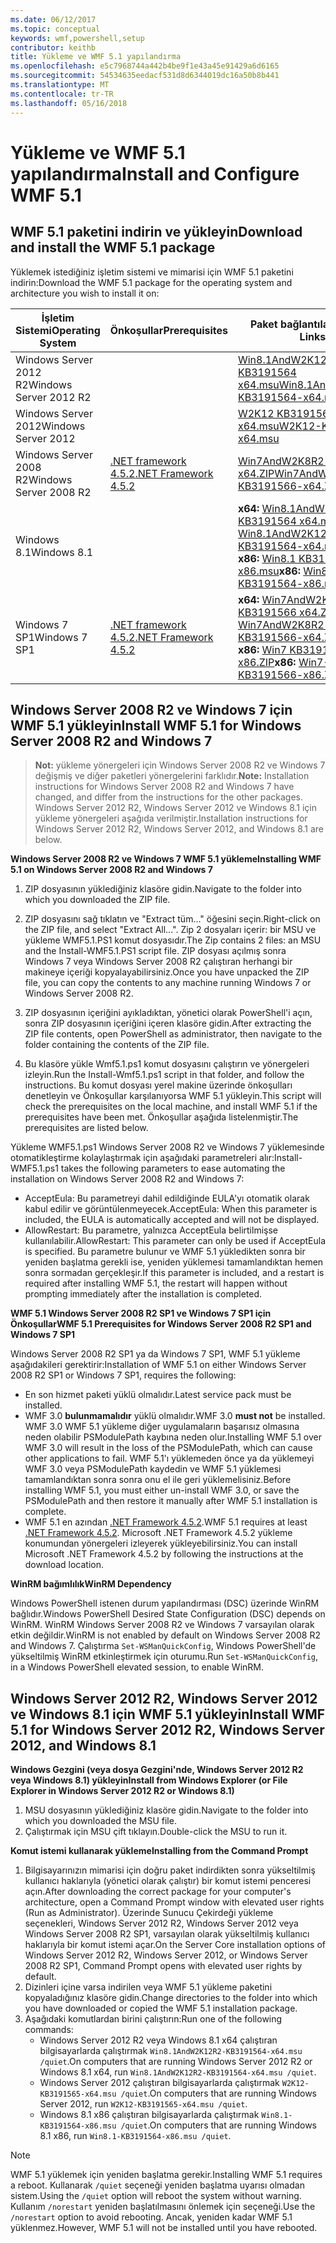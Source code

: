 ```yaml
---
ms.date: 06/12/2017
ms.topic: conceptual
keywords: wmf,powershell,setup
contributor: keithb
title: Yükleme ve WMF 5.1 yapılandırma
ms.openlocfilehash: e5c7968744a442b4be9f1e43a45e91429a6d6165
ms.sourcegitcommit: 54534635eedacf531d8d6344019dc16a50b8b441
ms.translationtype: MT
ms.contentlocale: tr-TR
ms.lasthandoff: 05/16/2018
---
```

# <a name="install-and-configure-wmf-51"></a><span data-ttu-id="79c5e-103">Yükleme ve WMF 5.1 yapılandırma</span><span class="sxs-lookup"><span data-stu-id="79c5e-103">Install and Configure WMF 5.1</span></span> #


## <a name="download-and-install-the-wmf-51-package"></a><span data-ttu-id="79c5e-104">WMF 5.1 paketini indirin ve yükleyin</span><span class="sxs-lookup"><span data-stu-id="79c5e-104">Download and install the WMF 5.1 package</span></span>

<span data-ttu-id="79c5e-105">Yüklemek istediğiniz işletim sistemi ve mimarisi için WMF 5.1 paketini indirin:</span><span class="sxs-lookup"><span data-stu-id="79c5e-105">Download the WMF 5.1 package for the operating system and architecture you wish to install it on:</span></span>

| <span data-ttu-id="79c5e-106">İşletim Sistemi</span><span class="sxs-lookup"><span data-stu-id="79c5e-106">Operating System</span></span>       | <span data-ttu-id="79c5e-107">Önkoşullar</span><span class="sxs-lookup"><span data-stu-id="79c5e-107">Prerequisites</span></span>           | <span data-ttu-id="79c5e-108">Paket bağlantılar</span><span class="sxs-lookup"><span data-stu-id="79c5e-108">Package Links</span></span>                          |
|------------------------|-------------------------|----------------------------------------|
| <span data-ttu-id="79c5e-109">Windows Server 2012 R2</span><span class="sxs-lookup"><span data-stu-id="79c5e-109">Windows Server 2012 R2</span></span> |                         | <span data-ttu-id="79c5e-110">[Win8.1AndW2K12R2 KB3191564 x64.msu][]</span><span class="sxs-lookup"><span data-stu-id="79c5e-110">[Win8.1AndW2K12R2-KB3191564-x64.msu][]</span></span> |
| <span data-ttu-id="79c5e-111">Windows Server 2012</span><span class="sxs-lookup"><span data-stu-id="79c5e-111">Windows Server 2012</span></span>    |                         | <span data-ttu-id="79c5e-112">[W2K12 KB3191565 x64.msu][]</span><span class="sxs-lookup"><span data-stu-id="79c5e-112">[W2K12-KB3191565-x64.msu][]</span></span>            |
| <span data-ttu-id="79c5e-113">Windows Server 2008 R2</span><span class="sxs-lookup"><span data-stu-id="79c5e-113">Windows Server 2008 R2</span></span> | <span data-ttu-id="79c5e-114">[.NET framework 4.5.2][]</span><span class="sxs-lookup"><span data-stu-id="79c5e-114">[.NET Framework 4.5.2][]</span></span>| <span data-ttu-id="79c5e-115">[Win7AndW2K8R2 KB3191566 x64.ZIP][]</span><span class="sxs-lookup"><span data-stu-id="79c5e-115">[Win7AndW2K8R2-KB3191566-x64.ZIP][]</span></span>    |
| <span data-ttu-id="79c5e-116">Windows 8.1</span><span class="sxs-lookup"><span data-stu-id="79c5e-116">Windows 8.1</span></span>            |                         | <span data-ttu-id="79c5e-117">**x64:** [Win8.1AndW2K12R2 KB3191564 x64.msu][]</span><span class="sxs-lookup"><span data-stu-id="79c5e-117">**x64:** [Win8.1AndW2K12R2-KB3191564-x64.msu][]</span></span></br><span data-ttu-id="79c5e-118">**x86:** [Win8.1 KB3191564 x86.msu][]</span><span class="sxs-lookup"><span data-stu-id="79c5e-118">**x86:** [Win8.1-KB3191564-x86.msu][]</span></span> |
| <span data-ttu-id="79c5e-119">Windows 7 SP1</span><span class="sxs-lookup"><span data-stu-id="79c5e-119">Windows 7 SP1</span></span>          | <span data-ttu-id="79c5e-120">[.NET framework 4.5.2][]</span><span class="sxs-lookup"><span data-stu-id="79c5e-120">[.NET Framework 4.5.2][]</span></span>| <span data-ttu-id="79c5e-121">**x64:** [Win7AndW2K8R2 KB3191566 x64.ZIP][]</span><span class="sxs-lookup"><span data-stu-id="79c5e-121">**x64:** [Win7AndW2K8R2-KB3191566-x64.ZIP][]</span></span></br><span data-ttu-id="79c5e-122">**x86:** [Win7 KB3191566 x86.ZIP][]</span><span class="sxs-lookup"><span data-stu-id="79c5e-122">**x86:** [Win7-KB3191566-x86.ZIP][]</span></span> |

[.NET framework 4.5.2]: https://www.microsoft.com/download/details.aspx?id=42642
[.NET Framework 4.5.2]: https://www.microsoft.com/download/details.aspx?id=42642
[W2K12 KB3191565 x64.msu]: https://go.microsoft.com/fwlink/?linkid=839513
[W2K12-KB3191565-x64.msu]: https://go.microsoft.com/fwlink/?linkid=839513
[Win7 KB3191566 x86.ZIP]: https://go.microsoft.com/fwlink/?linkid=839522
[Win7-KB3191566-x86.ZIP]: https://go.microsoft.com/fwlink/?linkid=839522
[Win7AndW2K8R2 KB3191566 x64.ZIP]: https://go.microsoft.com/fwlink/?linkid=839523
[Win7AndW2K8R2-KB3191566-x64.ZIP]: https://go.microsoft.com/fwlink/?linkid=839523
[Win8.1 KB3191564 x86.msu]: https://go.microsoft.com/fwlink/?linkid=839521
[Win8.1-KB3191564-x86.msu]: https://go.microsoft.com/fwlink/?linkid=839521
[Win8.1AndW2K12R2 KB3191564 x64.msu]: https://go.microsoft.com/fwlink/?linkid=839516
[Win8.1AndW2K12R2-KB3191564-x64.msu]: https://go.microsoft.com/fwlink/?linkid=839516

## <a name="install-wmf-51-for-windows-server-2008-r2-and-windows-7"></a><span data-ttu-id="79c5e-129">Windows Server 2008 R2 ve Windows 7 için WMF 5.1 yükleyin</span><span class="sxs-lookup"><span data-stu-id="79c5e-129">Install WMF 5.1 for Windows Server 2008 R2 and Windows 7</span></span>

> <span data-ttu-id="79c5e-130">**Not:** yükleme yönergeleri için Windows Server 2008 R2 ve Windows 7 değişmiş ve diğer paketleri yönergelerini farklıdır.</span><span class="sxs-lookup"><span data-stu-id="79c5e-130">**Note:** Installation instructions for Windows Server 2008 R2 and Windows 7 have changed, and differ from the instructions for the other packages.</span></span> <span data-ttu-id="79c5e-131">Windows Server 2012 R2, Windows Server 2012 ve Windows 8.1 için yükleme yönergeleri aşağıda verilmiştir.</span><span class="sxs-lookup"><span data-stu-id="79c5e-131">Installation instructions for Windows Server 2012 R2, Windows Server 2012, and Windows 8.1 are below.</span></span>

<span data-ttu-id="79c5e-132">**Windows Server 2008 R2 ve Windows 7 WMF 5.1 yükleme**</span><span class="sxs-lookup"><span data-stu-id="79c5e-132">**Installing WMF 5.1 on Windows Server 2008 R2 and Windows 7**</span></span>

1. <span data-ttu-id="79c5e-133">ZIP dosyasının yüklediğiniz klasöre gidin.</span><span class="sxs-lookup"><span data-stu-id="79c5e-133">Navigate to the folder into which you downloaded the ZIP file.</span></span>

2. <span data-ttu-id="79c5e-134">ZIP dosyasını sağ tıklatın ve "Extract tüm..." öğesini seçin.</span><span class="sxs-lookup"><span data-stu-id="79c5e-134">Right-click on the ZIP file, and select "Extract All...".</span></span> <span data-ttu-id="79c5e-135">Zip 2 dosyaları içerir: bir MSU ve yükleme WMF5.1.PS1 komut dosyasıdır.</span><span class="sxs-lookup"><span data-stu-id="79c5e-135">The Zip contains 2 files: an MSU and the Install-WMF5.1.PS1 script file.</span></span>
<span data-ttu-id="79c5e-136">ZIP dosyası açılmış sonra Windows 7 veya Windows Server 2008 R2 çalıştıran herhangi bir makineye içeriği kopyalayabilirsiniz.</span><span class="sxs-lookup"><span data-stu-id="79c5e-136">Once you have unpacked the ZIP file, you can copy the contents to any machine running Windows 7 or Windows Server 2008 R2.</span></span>

3. <span data-ttu-id="79c5e-137">ZIP dosyasının içeriğini ayıkladıktan, yönetici olarak PowerShell'i açın, sonra ZIP dosyasının içeriğini içeren klasöre gidin.</span><span class="sxs-lookup"><span data-stu-id="79c5e-137">After extracting the ZIP file contents, open PowerShell as administrator, then navigate to the folder containing the contents of the ZIP file.</span></span>

4. <span data-ttu-id="79c5e-138">Bu klasöre yükle Wmf5.1.ps1 komut dosyasını çalıştırın ve yönergeleri izleyin.</span><span class="sxs-lookup"><span data-stu-id="79c5e-138">Run the Install-Wmf5.1.ps1 script in that folder, and follow the instructions.</span></span> <span data-ttu-id="79c5e-139">Bu komut dosyası yerel makine üzerinde önkoşulları denetleyin ve Önkoşullar karşılanıyorsa WMF 5.1 yükleyin.</span><span class="sxs-lookup"><span data-stu-id="79c5e-139">This script will check the prerequisites on the local machine, and install WMF 5.1 if the prerequisites have been met.</span></span> <span data-ttu-id="79c5e-140">Önkoşullar aşağıda listelenmiştir.</span><span class="sxs-lookup"><span data-stu-id="79c5e-140">The prerequisites are listed below.</span></span>

<span data-ttu-id="79c5e-141">Yükleme WMF5.1.ps1 Windows Server 2008 R2 ve Windows 7 yüklemesinde otomatikleştirme kolaylaştırmak için aşağıdaki parametreleri alır:</span><span class="sxs-lookup"><span data-stu-id="79c5e-141">Install-WMF5.1.ps1 takes the following parameters to ease automating the installation on Windows Server 2008 R2 and Windows 7:</span></span>

- <span data-ttu-id="79c5e-142">AcceptEula: Bu parametreyi dahil edildiğinde EULA'yı otomatik olarak kabul edilir ve görüntülenmeyecek.</span><span class="sxs-lookup"><span data-stu-id="79c5e-142">AcceptEula: When this parameter is included, the EULA is automatically accepted and will not be displayed.</span></span>
- <span data-ttu-id="79c5e-143">AllowRestart: Bu parametre, yalnızca AcceptEula belirtilmişse kullanılabilir.</span><span class="sxs-lookup"><span data-stu-id="79c5e-143">AllowRestart: This parameter can only be used if AcceptEula is specified.</span></span> <span data-ttu-id="79c5e-144">Bu parametre bulunur ve WMF 5.1 yükledikten sonra bir yeniden başlatma gerekli ise, yeniden yüklemesi tamamlandıktan hemen sonra sormadan gerçekleşir.</span><span class="sxs-lookup"><span data-stu-id="79c5e-144">If this parameter is included, and a restart is required after installing WMF 5.1, the restart will happen without prompting immediately after the installation is completed.</span></span>

<span data-ttu-id="79c5e-145">**WMF 5.1 Windows Server 2008 R2 SP1 ve Windows 7 SP1 için Önkoşullar**</span><span class="sxs-lookup"><span data-stu-id="79c5e-145">**WMF 5.1 Prerequisites for Windows Server 2008 R2 SP1 and Windows 7 SP1**</span></span>

<span data-ttu-id="79c5e-146">Windows Server 2008 R2 SP1 ya da Windows 7 SP1, WMF 5.1 yükleme aşağıdakileri gerektirir:</span><span class="sxs-lookup"><span data-stu-id="79c5e-146">Installation of WMF 5.1 on either Windows Server 2008 R2 SP1 or Windows 7 SP1, requires the following:</span></span>
- <span data-ttu-id="79c5e-147">En son hizmet paketi yüklü olmalıdır.</span><span class="sxs-lookup"><span data-stu-id="79c5e-147">Latest service pack must be installed.</span></span>
- <span data-ttu-id="79c5e-148">WMF 3.0 **bulunmamalıdır** yüklü olmalıdır.</span><span class="sxs-lookup"><span data-stu-id="79c5e-148">WMF 3.0 **must not** be installed.</span></span> <span data-ttu-id="79c5e-149">WMF 3.0 WMF 5.1 yükleme diğer uygulamaların başarısız olmasına neden olabilir PSModulePath kaybına neden olur.</span><span class="sxs-lookup"><span data-stu-id="79c5e-149">Installing WMF 5.1 over WMF 3.0 will result in the loss of the PSModulePath, which can cause other applications to fail.</span></span> <span data-ttu-id="79c5e-150">WMF 5.1'ı yüklemeden önce ya da yüklemeyi WMF 3.0 veya PSModulePath kaydedin ve WMF 5.1 yüklemesi tamamlandıktan sonra sonra onu el ile geri yüklemelisiniz.</span><span class="sxs-lookup"><span data-stu-id="79c5e-150">Before installing WMF 5.1, you must either un-install WMF 3.0, or save the PSModulePath and then restore it manually after WMF 5.1 installation is complete.</span></span>
- <span data-ttu-id="79c5e-151">WMF 5.1 en azından [.NET Framework 4.5.2](https://www.microsoft.com/en-ca/download/details.aspx?id=42642).</span><span class="sxs-lookup"><span data-stu-id="79c5e-151">WMF 5.1 requires at least [.NET Framework 4.5.2](https://www.microsoft.com/en-ca/download/details.aspx?id=42642).</span></span>
<span data-ttu-id="79c5e-152">Microsoft .NET Framework 4.5.2 yükleme konumundan yönergeleri izleyerek yükleyebilirsiniz.</span><span class="sxs-lookup"><span data-stu-id="79c5e-152">You can install Microsoft .NET Framework 4.5.2 by following the instructions at the download location.</span></span>

<span data-ttu-id="79c5e-153">**WinRM bağımlılık**</span><span class="sxs-lookup"><span data-stu-id="79c5e-153">**WinRM Dependency**</span></span>

<span data-ttu-id="79c5e-154">Windows PowerShell istenen durum yapılandırması (DSC) üzerinde WinRM bağlıdır.</span><span class="sxs-lookup"><span data-stu-id="79c5e-154">Windows PowerShell Desired State Configuration (DSC) depends on WinRM.</span></span>
<span data-ttu-id="79c5e-155">WinRM Windows Server 2008 R2 ve Windows 7 varsayılan olarak etkin değildir.</span><span class="sxs-lookup"><span data-stu-id="79c5e-155">WinRM is not enabled by default on Windows Server 2008 R2 and Windows 7.</span></span>
<span data-ttu-id="79c5e-156">Çalıştırma `Set-WSManQuickConfig`, Windows PowerShell'de yükseltilmiş WinRM etkinleştirmek için oturumu.</span><span class="sxs-lookup"><span data-stu-id="79c5e-156">Run `Set-WSManQuickConfig`, in a Windows PowerShell elevated session, to enable WinRM.</span></span>


## <a name="install-wmf-51-for-windows-server-2012-r2-windows-server-2012-and-windows-81"></a><span data-ttu-id="79c5e-157">Windows Server 2012 R2, Windows Server 2012 ve Windows 8.1 için WMF 5.1 yükleyin</span><span class="sxs-lookup"><span data-stu-id="79c5e-157">Install WMF 5.1 for Windows Server 2012 R2, Windows Server 2012, and Windows 8.1</span></span>
<span data-ttu-id="79c5e-158">**Windows Gezgini (veya dosya Gezgini'nde, Windows Server 2012 R2 veya Windows 8.1) yükleyin**</span><span class="sxs-lookup"><span data-stu-id="79c5e-158">**Install from Windows Explorer (or File Explorer in Windows Server 2012 R2 or Windows 8.1)**</span></span>

1. <span data-ttu-id="79c5e-159">MSU dosyasının yüklediğiniz klasöre gidin.</span><span class="sxs-lookup"><span data-stu-id="79c5e-159">Navigate to the folder into which you downloaded the MSU file.</span></span>
2. <span data-ttu-id="79c5e-160">Çalıştırmak için MSU çift tıklayın.</span><span class="sxs-lookup"><span data-stu-id="79c5e-160">Double-click the MSU to run it.</span></span>

<span data-ttu-id="79c5e-161">**Komut istemi kullanarak yükleme**</span><span class="sxs-lookup"><span data-stu-id="79c5e-161">**Installing from the Command Prompt**</span></span>

1. <span data-ttu-id="79c5e-162">Bilgisayarınızın mimarisi için doğru paket indirdikten sonra yükseltilmiş kullanıcı haklarıyla (yönetici olarak çalıştır) bir komut istemi penceresi açın.</span><span class="sxs-lookup"><span data-stu-id="79c5e-162">After downloading the correct package for your computer's architecture, open a Command Prompt window with elevated user rights (Run as Administrator).</span></span> <span data-ttu-id="79c5e-163">Üzerinde Sunucu Çekirdeği yükleme seçenekleri, Windows Server 2012 R2, Windows Server 2012 veya Windows Server 2008 R2 SP1, varsayılan olarak yükseltilmiş kullanıcı haklarıyla bir komut istemi açar.</span><span class="sxs-lookup"><span data-stu-id="79c5e-163">On the Server Core installation options of Windows Server 2012 R2, Windows Server 2012, or Windows Server 2008 R2 SP1, Command Prompt opens with elevated user rights by default.</span></span>
2. <span data-ttu-id="79c5e-164">Dizinleri içine varsa indirilen veya WMF 5.1 yükleme paketini kopyaladığınız klasöre gidin.</span><span class="sxs-lookup"><span data-stu-id="79c5e-164">Change directories to the folder into which you have downloaded or copied the WMF 5.1 installation package.</span></span>
3. <span data-ttu-id="79c5e-165">Aşağıdaki komutlardan birini çalıştırın:</span><span class="sxs-lookup"><span data-stu-id="79c5e-165">Run one of the following commands:</span></span>
   - <span data-ttu-id="79c5e-166">Windows Server 2012 R2 veya Windows 8.1 x64 çalıştıran bilgisayarlarda çalıştırmak `Win8.1AndW2K12R2-KB3191564-x64.msu /quiet`.</span><span class="sxs-lookup"><span data-stu-id="79c5e-166">On computers that are running Windows Server 2012 R2 or Windows 8.1 x64, run `Win8.1AndW2K12R2-KB3191564-x64.msu /quiet`.</span></span>
   - <span data-ttu-id="79c5e-167">Windows Server 2012 çalıştıran bilgisayarlarda çalıştırmak `W2K12-KB3191565-x64.msu /quiet`.</span><span class="sxs-lookup"><span data-stu-id="79c5e-167">On computers that are running Windows Server 2012, run `W2K12-KB3191565-x64.msu /quiet`.</span></span>
   - <span data-ttu-id="79c5e-168">Windows 8.1 x86 çalıştıran bilgisayarlarda çalıştırmak `Win8.1-KB3191564-x86.msu /quiet`.</span><span class="sxs-lookup"><span data-stu-id="79c5e-168">On computers that are running Windows 8.1 x86, run `Win8.1-KB3191564-x86.msu /quiet`.</span></span>

> [!NOTE]
> <span data-ttu-id="79c5e-169">WMF 5.1 yüklemek için yeniden başlatma gerekir.</span><span class="sxs-lookup"><span data-stu-id="79c5e-169">Installing WMF 5.1 requires a reboot.</span></span> <span data-ttu-id="79c5e-170">Kullanarak `/quiet` seçeneği yeniden başlatma uyarısı olmadan sistem.</span><span class="sxs-lookup"><span data-stu-id="79c5e-170">Using the `/quiet` option will reboot the system without warning.</span></span>
> <span data-ttu-id="79c5e-171">Kullanım `/norestart` yeniden başlatılmasını önlemek için seçeneği.</span><span class="sxs-lookup"><span data-stu-id="79c5e-171">Use the `/norestart` option to avoid rebooting.</span></span> <span data-ttu-id="79c5e-172">Ancak, yeniden kadar WMF 5.1 yüklenmez.</span><span class="sxs-lookup"><span data-stu-id="79c5e-172">However, WMF 5.1 will not be installed until you have rebooted.</span></span>
